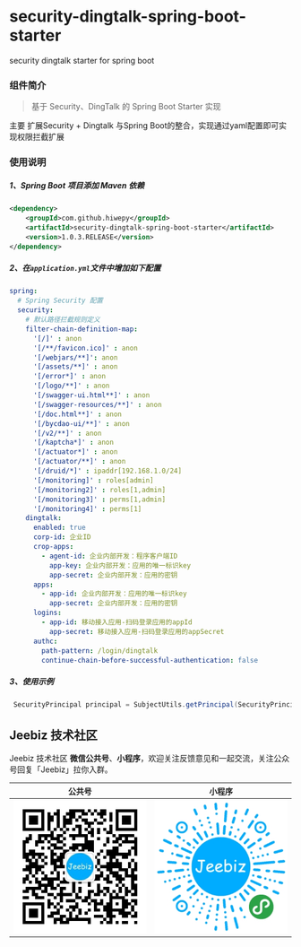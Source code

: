 # security-dingtalk-spring-boot-starter

security dingtalk starter for spring boot

### 组件简介

> 基于 Security、DingTalk 的 Spring Boot Starter 实现

主要 扩展Security + Dingtalk 与Spring Boot的整合，实现通过yaml配置即可实现权限拦截扩展

### 使用说明

##### 1、Spring Boot 项目添加 Maven 依赖

``` xml
<dependency>
	<groupId>com.github.hiwepy</groupId>
	<artifactId>security-dingtalk-spring-boot-starter</artifactId>
	<version>1.0.3.RELEASE</version>
</dependency>
```

##### 2、在`application.yml`文件中增加如下配置

```yaml
spring:
  # Spring Security 配置
  security:
    # 默认路径拦截规则定义
    filter-chain-definition-map:
      '[/]' : anon
      '[/**/favicon.ico]' : anon
      '[/webjars/**]': anon
      '[/assets/**]' : anon
      '[/error*]' : anon
      '[/logo/**]' : anon
      '[/swagger-ui.html**]' : anon
      '[/swagger-resources/**]' : anon
      '[/doc.html**]' : anon
      '[/bycdao-ui/**]' : anon
      '[/v2/**]' : anon
      '[/kaptcha*]' : anon
      '[/actuator*]' : anon
      '[/actuator/**]' : anon
      '[/druid/*]' : ipaddr[192.168.1.0/24]
      '[/monitoring]' : roles[admin]
      '[/monitoring2]' : roles[1,admin]
      '[/monitoring3]' : perms[1,admin]
      '[/monitoring4]' : perms[1]
    dingtalk:
      enabled: true
      corp-id: 企业ID
      crop-apps:
        - agent-id: 企业内部开发：程序客户端ID
          app-key: 企业内部开发：应用的唯一标识key
          app-secret: 企业内部开发：应用的密钥
      apps:
        - app-id: 企业内部开发：应用的唯一标识key
          app-secret: 企业内部开发：应用的密钥
      logins:
        - app-id: 移动接入应用-扫码登录应用的appId
          app-secret: 移动接入应用-扫码登录应用的appSecret
      authc:
        path-pattern: /login/dingtalk
        continue-chain-before-successful-authentication: false
```

##### 3、使用示例

```java
 SecurityPrincipal principal = SubjectUtils.getPrincipal(SecurityPrincipal.class);
```

## Jeebiz 技术社区

Jeebiz 技术社区 **微信公共号**、**小程序**，欢迎关注反馈意见和一起交流，关注公众号回复「Jeebiz」拉你入群。

|公共号|小程序|
|---|---|
| ![](https://raw.githubusercontent.com/hiwepy/static/main/images/qrcode_for_gh_1d965ea2dfd1_344.jpg)| ![](https://raw.githubusercontent.com/hiwepy/static/main/images/gh_09d7d00da63e_344.jpg)|

